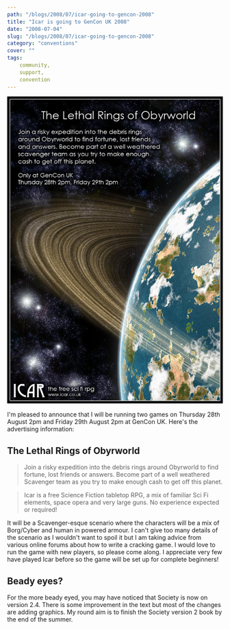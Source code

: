 ```yaml
---
path: "/blogs/2008/07/icar-going-to-gencon-2008"
title: "Icar is going to GenCon UK 2008"
date: "2008-07-04"
slug: "/blogs/2008/07/icar-going-to-gencon-2008"
category: "conventions"
cover: ""
tags:
    community,
    support,
    convention
---
```

![Lethal Rings of Obyrworld - Thurs 28th August 2008 and Friday 29th August 2008 at 2pm only at GenCon UK" title="Lethal rings of Obyrworld - Thurs 28th August 2008 and Friday 29th August 2008 at 2pm only at GenCon UK](./images/genconuk2008.jpg)

I'm pleased to announce that I will be running two games on Thursday 28th August 2pm and Friday 29th August 2pm at GenCon UK. Here's the advertising information:

## The Lethal Rings of Obyrworld 
> Join a risky expedition into the debris rings around Obyrworld to find fortune, lost friends or answers. Become part of a well weathered Scavenger team as you try to make enough cash to get off this planet.

> Icar is a free Science Fiction tabletop RPG, a mix of familiar Sci Fi elements, space opera and very large guns. No experience expected or required!

It will be a Scavenger-esque scenario where the characters will be a mix of Borg/Cyber and human in powered armour. I can't give too many details of the scenario as I wouldn't want to spoil it but I am taking advice from various online forums about how to write a cracking game. I would love to run the game with new players, so please come along. I appreciate very few have played Icar before so the game will be set up for complete beginners!

## Beady eyes?

For the more beady eyed, you may have noticed that Society is now on version 2.4. There is some improvement in the text but most of the changes are adding graphics. My round aim is to finish the Society version 2 book by the end of the summer.